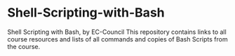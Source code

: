 # Shell-Scripting-with-Bash
Shell Scripting with Bash, by EC-Council
This repository contains links to all course resources and lists of all commands and copies of Bash Scripts from the course.
